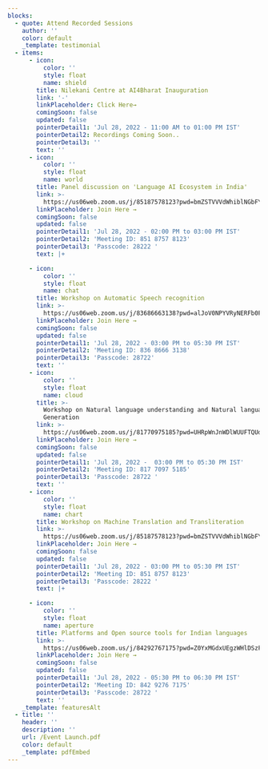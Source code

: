 ```yaml
---
blocks:
  - quote: Attend Recorded Sessions
    author: ''
    color: default
    _template: testimonial
  - items:
      - icon:
          color: ''
          style: float
          name: shield
        title: Nilekani Centre at AI4Bharat Inauguration
        link: '-'
        linkPlaceholder: Click Here→
        comingSoon: false
        updated: false
        pointerDetail1: 'Jul 28, 2022 - 11:00 AM to 01:00 PM IST'
        pointerDetail2: Recordings Coming Soon..
        pointerDetail3: ''
        text: ''
      - icon:
          color: ''
          style: float
          name: world
        title: Panel discussion on 'Language AI Ecosystem in India'
        link: >-
          https://us06web.zoom.us/j/85187578123?pwd=bmZSTVVVdWhiblNGbFYzTVU1MnlFQT09
        linkPlaceholder: Join Here →
        comingSoon: false
        updated: false
        pointerDetail1: 'Jul 28, 2022 - 02:00 PM to 03:00 PM IST'
        pointerDetail2: 'Meeting ID: 851 8757 8123'
        pointerDetail3: 'Passcode: 28222 '
        text: |+

      - icon:
          color: ''
          style: float
          name: chat
        title: Workshop on Automatic Speech recognition
        link: >-
          https://us06web.zoom.us/j/83686663138?pwd=alJoV0NPYVRyNERFb0FydWNNL2hIQT09
        linkPlaceholder: Join Here →
        comingSoon: false
        updated: false
        pointerDetail1: 'Jul 28, 2022 - 03:00 PM to 05:30 PM IST'
        pointerDetail2: 'Meeting ID: 836 8666 3138'
        pointerDetail3: 'Passcode: 28722'
        text: ''
      - icon:
          color: ''
          style: float
          name: cloud
        title: >-
          Workshop on Natural language understanding and Natural language
          Generation
        link: >-
          https://us06web.zoom.us/j/81770975185?pwd=UHRpWnJnWDlWUUFTQUd1RFpzVmpLdz09
        linkPlaceholder: Join Here →
        comingSoon: false
        updated: false
        pointerDetail1: 'Jul 28, 2022 -  03:00 PM to 05:30 PM IST'
        pointerDetail2: 'Meeting ID: 817 7097 5185'
        pointerDetail3: 'Passcode: 28722 '
        text: ''
      - icon:
          color: ''
          style: float
          name: chart
        title: Workshop on Machine Translation and Transliteration
        link: >-
          https://us06web.zoom.us/j/85187578123?pwd=bmZSTVVVdWhiblNGbFYzTVU1MnlFQT09
        linkPlaceholder: Join Here →
        comingSoon: false
        updated: false
        pointerDetail1: 'Jul 28, 2022 - 03:00 PM to 05:30 PM IST'
        pointerDetail2: 'Meeting ID: 851 8757 8123'
        pointerDetail3: 'Passcode: 28222 '
        text: |+

      - icon:
          color: ''
          style: float
          name: aperture
        title: Platforms and Open source tools for Indian languages
        link: >-
          https://us06web.zoom.us/j/84292767175?pwd=Z0YxMGdxUEgzWHlDSzF4ZHJmZWNDZz09
        linkPlaceholder: Join Here →
        comingSoon: false
        updated: false
        pointerDetail1: 'Jul 28, 2022 - 05:30 PM to 06:30 PM IST'
        pointerDetail2: 'Meeting ID: 842 9276 7175'
        pointerDetail3: 'Passcode: 28722 '
        text: ''
    _template: featuresAlt
  - title: ''
    header: ''
    description: ''
    url: /Event Launch.pdf
    color: default
    _template: pdfEmbed
---
```


